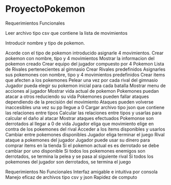 # ProyectoPokemon
Requerimientos Funcionales 

Leer archivo tipo csv que contiene la lista de movimientos

Introducir nombre y tipo de pokemon.

Acorde con el tipo de pokemon introducido asignarle 4 movimientos.
Crear pokemon con nombre, tipo y 4 movimientos 
Mostrar la informacion del pokemon creado 
Crear equipo del jugador compuesto por 4 Pokemon
Lista de Rivales pertenecientes al gimnasio 
Crear Rivales predefinidos
Asignarles sus pokemones con nombre, tipo y 4 movimientos predefinidos
Crear items que afecten a los pokemones
Pelear una vez por cada rival del gimnasio 
Jugador pueda elegir su pokemon inicial para cada batalla
Mostrar menu de acciones al jugador
Mostrar vida actual de pokemon
Pokemones puedan atacar a otros reduciendo su vida
Pokemones pueden fallar ataques dependiendo de la precisión del movimiento 
Ataques pueden volverse inaccesibles una vez su pp llegue a 0
Cargar archivo tipo json que contiene las  relaciones entre tipos
Calcular las relaciones entre tipos y usarlas para calcular el daño al atacar
Mostrar ataques efectuados
Pokemonse son derrotados al llegar a 0 de vida
Jugador eliga que movimiento elige en contra de los pokemones del rival
Acceder a los items disponibles y usarlos
Cambiar entre pokemones disponibles
Jugador eliga terminar el juego
Rival ataque a pokemones del jugador
Jugador puede usar su dinero para comprar items en la tienda
Si el pokemon actual es es derrotado se debe cambiar por uno disponible
Si todos los pokemones enemigos son derrotados, se termina la pelea y se pasa al siguiente rival
Si todos los pokemones del jugador son derrotados, se termina el juego

Requerimientos No Funcionales 
Interfaz amigable e intuitiva por consola
Manejo eficaz de archivos tipo csv y json
Rapidez de computo
